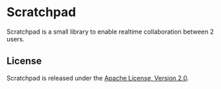 Scratchpad
==========

Scratchpad is a small library to enable realtime collaboration between
2 users.

License
-------

Scratchpad is released under the
[Apache License, Version 2.0](https://www.apache.org/licenses/LICENSE-2.0.html).

